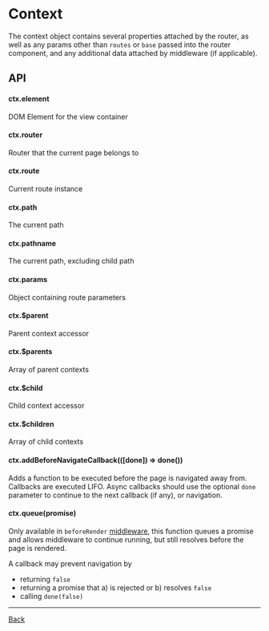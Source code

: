 # Context

The context object contains several properties attached by the router, as well
as any params other than `routes` or `base` passed into the router component,
and any additional data attached by middleware (if applicable).

## API

#### ctx.element
DOM Element for the view container

#### ctx.router
Router that the current page belongs to

#### ctx.route
Current route instance

#### ctx.path
The current path

#### ctx.pathname
The current path, excluding child path

#### ctx.params
Object containing route parameters

#### ctx.$parent
Parent context accessor

#### ctx.$parents
Array of parent contexts

#### ctx.$child
Child context accessor

#### ctx.$children
Array of child contexts

#### ctx.addBeforeNavigateCallback(([done]) => done())
Adds a function to be executed before the page is navigated away from. Callbacks
are executed LIFO. Async callbacks should use the optional `done` parameter
to continue to the next callback (if any), or navigation.

#### ctx.queue(promise)
Only available in `beforeRender` [middleware](./middleware.md), this function
queues a promise and allows middleware to continue running, but still resolves
before the page is rendered.

A callback may prevent navigation by
- returning `false`
- returning a promise that a) is rejected or b) resolves `false`
- calling `done(false)`

---

[Back](./README.md)
